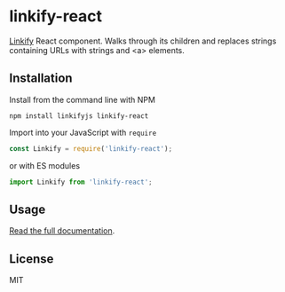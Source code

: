 linkify-react
===

[Linkify](https://linkify.js.org/) React component. Walks through its children and replaces strings containing URLs with strings and &lt;a&gt; elements.

## Installation

Install from the command line with NPM

```
npm install linkifyjs linkify-react
```

Import into your JavaScript with `require`
```js
const Linkify = require('linkify-react');
```
or with ES modules

```js
import Linkify from 'linkify-react';
```

## Usage

[Read the full documentation](https://linkify.js.org/docs/linkify-react.html).

## License

MIT
